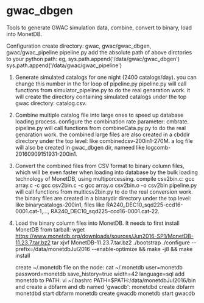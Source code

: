 # gwac_dbgen
Tools to generate GWAC simulation data, combine, convert to binary, load into MonetDB.

Configuration
create directory: gwac, gwac/gwac_dbgen, gwac/gwac_pipeline
pipeline.py
   add the absolute path of above dirctories to your python path: eg, 
      sys.path.append('/data/gwac/gwac_dbgen')
   sys.path.append('/data/gwac/gwac_pipeline')
   
1. Generate simulated catalogs for one night (2400 catalogs/day).
   you can change this number in the for loop of pipeline.py
   pipeline.py will call functions from simulator_pipeline.py to do the real genaration work.
   it will create the directory containing simulated catalogs under the top gwac directory: catalog.csv.

2. Combine multiple catalog file into large ones to speed up database loading process.
   configure the combination rate parameter: cmbrate.
   pipeline.py will call functions from combineCata.py.py to do the real genaration work.
   the combined large files are also created in a cbddir directory under the top level: like combinedcsv-200in1-270M.
   a log file will also be created in gwac_dbgen dir, nameed like logcomb-20160909151931-200in1.

3. Convert the combined files from CSV format to binary column files, which will be even faster when loading into database by the bulk loading technology of MonetDB, using multiporcessing.
   compile csv2bin.c: 
      gcc array.c -c
      gcc csv2bin.c -c
      gcc array.o csv2bin.o -o csv2bin
   pipeline.py will call functions from multicsv2bin.py to do the real conversion work.
   the binary files are created in a binarydir directory under the top level: like binarycatalogs-200in1, files like RA240_DEC10_sqd225-ccd16-0001.cat-1,..., RA240_DEC10_sqd225-ccd16-0001.cat-22.

4. Load the binary column files into MonetDB.
   It needs to first install MonetDB from tarball:
   wget https://www.monetdb.org/downloads/sources/Jun2016-SP1/MonetDB-11.23.7.tar.bz2
   tar xjvf MonetDB-11.23.7.tar.bz2
   ./bootstrap
   ./configure --prefix=/data/monetdbJul2016 --enable-optimize && make -j8 && make install

   create ~/.monetdb file on the node:
   cat ~/.monetdb
      user=monetdb
      password=monetdb
      save_history=true
      width=42
      language=sql
   add monetdb to PATH: vi ~/.bashrc
      PATH=$PATH:/data/monetdbJul2016/bin
   and create a dbfarm and db named 'gwacdb':
      monetdbd create dbfarm
      monetdbd start dbfarm
      monetdb create gwacdb
      monetdb start gwacdb
